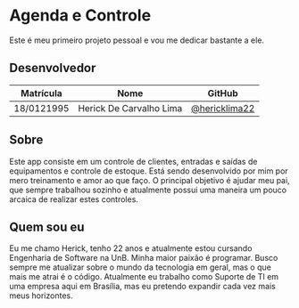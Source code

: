 # Agenda e Controle   
Este é meu primeiro projeto pessoal e vou me dedicar bastante a ele.
<br>

## **Desenvolvedor**

| Matrícula  | Nome                    | GitHub 
| ---------- | ----------------------- | -----------------------------------------------
| 18/0121995 | Herick De Carvalho Lima | [@hericklima22](https://github.com/hericklima22)

## **Sobre**

Este app consiste em um controle de clientes, entradas e saídas de equipamentos e controle de estoque.
Está sendo desenvolvido por mim por mero treinamento e amor ao que faço.
O principal objetivo é ajudar meu pai, que sempre trabalhou sozinho e atualmente possui uma maneira
um pouco arcaica de realizar estes controles. 

## **Quem sou eu**

Eu me chamo Herick, tenho 22 anos e atualmente estou cursando Engenharia de Software na UnB.
Minha maior paixão é programar. Busco sempre me atualizar sobre o mundo da tecnologia em geral, mas o que mais me atrai é o código.
Atualmente eu trabalho como Suporte de TI em uma empresa aqui em Brasília, mas eu pretendo expandir cada vez mais meus horizontes.
